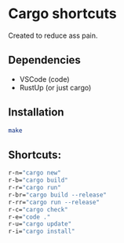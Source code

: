 # Cargo shortcuts
Created to reduce ass pain.

## Dependencies
- VSCode (code)
- RustUp (or just cargo)

## Installation
```bash
make
```

## Shortcuts:
```bash
r-n="cargo new"
r-b="cargo build"
r-r="cargo run"
r-br="cargo build --release"
r-rr="cargo run --release"
r-c="cargo check"
r-e="code ."
r-u="cargo update"
r-i="cargo install"
```
